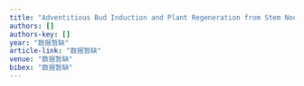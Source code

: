 ```yaml
---
title: "Adventitious Bud Induction and Plant Regeneration from Stem Nodes of Salvia splendens ‘Cailinghong’"
authors: []
authors-key: []
year: "数据暂缺"
article-link: "数据暂缺"
venue: "数据暂缺"
bibex: "数据暂缺"
---
```

